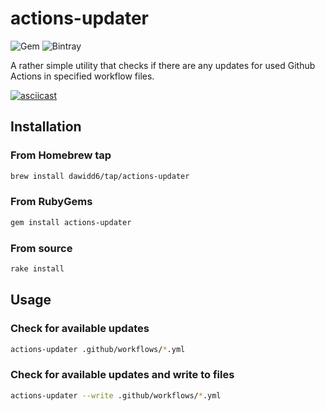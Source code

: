 # actions-updater

![Gem](https://img.shields.io/gem/v/actions-updater?color=bgreen)
![Bintray](https://img.shields.io/bintray/v/dawidd6/bottles-tap/actions-updater?label=homebrew)

A rather simple utility that checks if there are any updates for used Github Actions in specified workflow files.

[![asciicast](https://asciinema.org/a/OhMWVX7wtF6WqpTuJ8f87VzRg.svg)](https://asciinema.org/a/OhMWVX7wtF6WqpTuJ8f87VzRg)

## Installation

### From Homebrew tap

```sh
brew install dawidd6/tap/actions-updater
```

### From RubyGems

```sh
gem install actions-updater
```

### From source

```sh
rake install
```

## Usage

### Check for available updates

```sh
actions-updater .github/workflows/*.yml
```

### Check for available updates and write to files

```sh
actions-updater --write .github/workflows/*.yml
```
